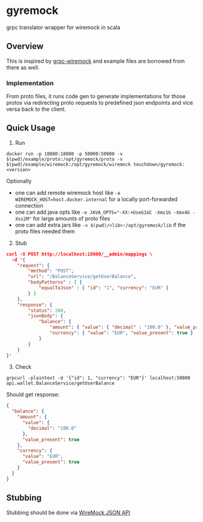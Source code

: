 # gyremock
grpc translator wrapper for wiremock in scala

## Overview
This is inspired by [grpc-wiremock](https://github.com/Adven27/grpc-wiremock) and example files are borrowed from there as well.

### Implementation
From proto files, it runs code gen to generate implementations for those protos via redirecting proto requests to predefined json endpoints and vice versa back to the client.

## Quick Usage
1) Run 
```posh
docker run -p 18080:18080 -p 50000:50000 -v $(pwd)/example/proto:/opt/gyremock/proto -v $(pwd)/example/wiremock:/opt/gyremock/wiremock touchdown/gyremock:<version>
```
Optionally
* one can add remote wiremock host like `-e WIREMOCK_HOST=host.docker.internal` for a locally port-forwarded connection
* one can add java opts like `-e JAVA_OPTS="-XX:+UseG1GC -Xms1G -Xmx4G -Xss2M"` for large amounts of proto files
* one can add extra jars like `-v $(pwd)/<lib>:/opt/gyremock/lib` if the proto files needed them

2) Stub 
```json
curl -X POST http://localhost:18080/__admin/mappings \
  -d '{
    "request": {
        "method": "POST",
        "url": "/BalanceService/getUserBalance",
        "bodyPatterns" : [ {
            "equalToJson" : { "id": "1", "currency": "EUR" }
        } ]
    },
    "response": {
        "status": 200,
        "jsonBody": { 
            "balance": { 
                "amount": { "value": { "decimal" : "100.0" }, "value_present": true },
                "currency": { "value": "EUR", "value_present": true }
            } 
        }
    }
}'
```

3) Check 
```posh
grpcurl -plaintext -d '{"id": 1, "currency": "EUR"}' localhost:50000 api.wallet.BalanceService/getUserBalance
```

Should get response:
```json
{
  "balance": {
    "amount": {
      "value": {
        "decimal": "100.0"
      },
      "value_present": true
    },
    "currency": {
      "value": "EUR",
      "value_present": true
    }
  }
}
```
## Stubbing

Stubbing should be done via [WireMock JSON API](http://wiremock.org/docs/stubbing/)
